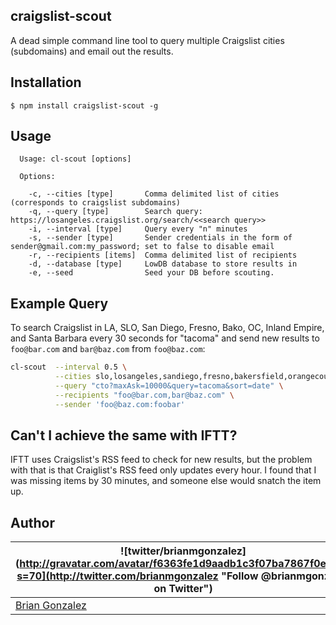 craigslist-scout
----------------

A dead simple command line tool to query multiple Craigslist cities (subdomains) and email out the results.

Installation
------------

```shell
$ npm install craigslist-scout -g
```

Usage
-----

````
  Usage: cl-scout [options]

  Options:

    -c, --cities [type]       Comma delimited list of cities (corresponds to craigslist subdomains)
    -q, --query [type]        Search query: https://losangeles.craigslist.org/search/<<search query>>
    -i, --interval [type]     Query every "n" minutes
    -s, --sender [type]       Sender credentials in the form of sender@gmail.com:my_password; set to false to disable email
    -r, --recipients [items]  Comma delimited list of recipients
    -d, --database [type]     LowDB database to store results in
    -e, --seed                Seed your DB before scouting.
````

Example Query
-------------

To search Craigslist in LA, SLO, San Diego, Fresno, Bako, OC, Inland Empire, and Santa Barbara every 30 seconds for "tacoma" and send new results to `foo@bar.com` and `bar@baz.com` from `foo@baz.com`:

```bash
cl-scout  --interval 0.5 \
          --cities slo,losangeles,sandiego,fresno,bakersfield,orangecounty,inlandempire,santabarbara \
          --query "cto?maxAsk=10000&query=tacoma&sort=date" \
          --recipients "foo@bar.com,bar@baz.com" \
          --sender 'foo@baz.com:foobar'
```

Can't I achieve the same with IFTT?
-----------------------------------

IFTT uses Craigslist's RSS feed to check for new results, but the problem with that is that Craiglist's RSS feed only updates every hour. I found that I was missing items by 30 minutes, and someone else would snatch the item up.


## Author
| ![twitter/brianmgonzalez](http://gravatar.com/avatar/f6363fe1d9aadb1c3f07ba7867f0e854?s=70](http://twitter.com/brianmgonzalez "Follow @brianmgonzalez on Twitter") |
|---|
| [Brian Gonzalez](http://briangonzalez.org) |
